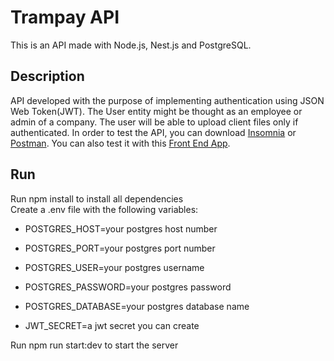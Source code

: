 # Trampay API

This is an API made with Node.js, Nest.js and PostgreSQL.

## Description

API developed with the purpose of implementing authentication using JSON Web Token(JWT). The User entity might be thought as an employee or admin
of a company. The user will be able to upload client files only if authenticated. In order to test the API, you can download [Insomnia](https://insomnia.rest/download) or [Postman](https://www.postman.com/). You can also test it with this [Front End App](https://github.com/leonardo-alm/App--Trampay).

## Run

Run npm install to install all dependencies<br />
Create a .env file with the following variables:<br />

- POSTGRES_HOST=your postgres host number
- POSTGRES_PORT=your postgres port number
- POSTGRES_USER=your postgres username
- POSTGRES_PASSWORD=your postgres password
- POSTGRES_DATABASE=your postgres database name

- JWT_SECRET=a jwt secret you can create<br />

Run npm run start:dev to start the server
